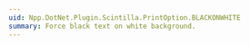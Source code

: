 ```yaml
---
uid: Npp.DotNet.Plugin.Scintilla.PrintOption.BLACKONWHITE
summary: Force black text on white background.
---
```

